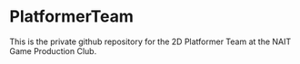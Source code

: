 # PlatformerTeam
This is the private github repository for the 2D Platformer Team at the NAIT Game Production Club.
